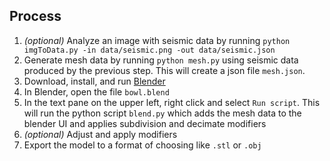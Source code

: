 ## Process

1. _(optional)_ Analyze an image with seismic data by running `python imgToData.py -in data/seismic.png -out data/seismic.json`
2. Generate mesh data by running `python mesh.py` using seismic data produced by the previous step. This will create a json file `mesh.json`.
3. Download, install, and run [Blender](https://www.blender.org/)
4. In Blender, open the file `bowl.blend`
5. In the text pane on the upper left, right click and select `Run script`. This will run the python script `blend.py` which adds the mesh data to the blender UI and applies subdivision and decimate modifiers
6. _(optional)_ Adjust and apply modifiers
7. Export the model to a format of choosing like `.stl` or `.obj`
